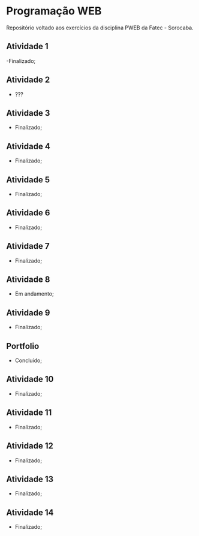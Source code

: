 # Programação WEB

Repositório voltado aos exercícios da disciplina PWEB da Fatec - Sorocaba.

## Atividade 1
-Finalizado;

## Atividade 2
- ???

## Atividade 3
- Finalizado;

## Atividade 4
- Finalizado;

## Atividade 5
- Finalizado;

## Atividade 6
- Finalizado;

## Atividade 7
- Finalizado;

## Atividade 8
- Em andamento;

## Atividade 9
- Finalizado;

## Portfolio
- Concluído;

## Atividade 10
- Finalizado;

## Atividade 11
- Finalizado;

## Atividade 12
- Finalizado;

## Atividade 13
- Finalizado;

## Atividade 14
- Finalizado;
